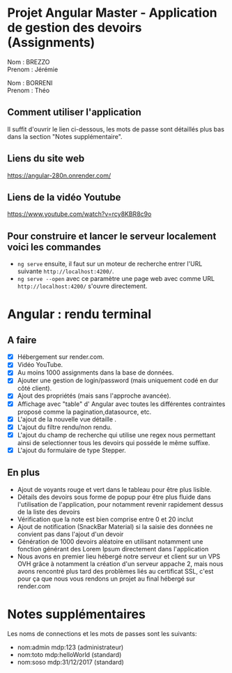 # Projet Angular Master - Application de gestion des devoirs (Assignments)

<t>Nom : BREZZO</t>\
<t>Prenom : Jérémie</t>

<t>Nom : BORRENI</t>\
<t>Prenom : Théo</t>

## Comment utiliser l'application
Il suffit d'ouvrir le lien ci-dessous, les mots de passe sont détaillés plus bas dans la section "Notes supplémentaire".

## Liens du site web
https://angular-280n.onrender.com/

## Liens de la vidéo Youtube 
https://www.youtube.com/watch?v=rcy8KBR8c9o

## Pour construire et lancer le serveur localement voici les commandes
* `ng serve` ensuite, il faut sur un moteur de recherche entrer l'URL suivante `http://localhost:4200/`.
* `ng serve --open` avec ce paramètre une page web avec comme URL `http://localhost:4200/` s'ouvre directement.


# Angular : rendu terminal

## A faire
- [X] Hébergement sur render.com.
- [X] Vidéo YouTube.
- [X] Au moins 1000 assignments dans la base de données.
- [X] Ajouter une gestion de login/password (mais uniquement codé en dur côté client).
- [X] Ajout des propriétés (mais sans l'approche avancée).
- [X] Affichage avec "table" d' Angular avec toutes les différentes contraintes proposé comme la pagination,datasource, etc.
- [X] L'ajout de la nouvelle vue détaille .
- [X] L'ajout du filtre rendu/non rendu.
- [X] L'ajout du champ de recherche qui utilise une regex nous permettant ainsi de selectionner tous les devoirs qui posséde le même suffixe.
- [X] L'ajout du formulaire de type Stepper.

## En plus


* Ajout de voyants rouge et vert dans le tableau pour être plus lisible.
* Détails des devoirs sous forme de popup pour être plus fluide dans l'utilisation de l'application, pour notamment revenir rapidement dessus de la liste des devoirs
* Vérification que la note est bien comprise entre 0 et 20 inclut
* Ajout de notification (SnackBar Material) si la saisie des données ne convient pas dans l'ajout d'un devoir
* Génération de 1000 devoirs aléatoire en utilisant notamment une fonction générant des Lorem Ipsum directement dans l'application
* Nous avons en premier lieu hébergé notre serveur et client sur un VPS OVH grâce à notamment la création d'un serveur appache 2, mais nous avons rencontré plus tard des problèmes liés au certificat SSL, c'est pour ça que nous vous rendons un projet au final hébergé sur render.com 

# Notes supplémentaires

Les noms de connections et les mots de passes sont les suivants: 
- nom:admin mdp:123 (administrateur)
- nom:toto mdp:helloWorld (standard)
- nom:soso mdp:31/12/2017 (standard)

